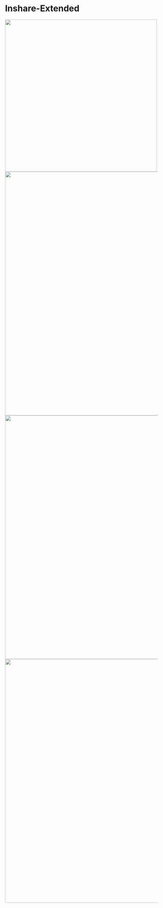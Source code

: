 # Inshare-Extended





<img height=500 src="https://user-images.githubusercontent.com/46086050/114157463-484f1b80-9941-11eb-9d1e-db0b9986135b.png" />
<img  width=800 src="https://user-images.githubusercontent.com/46086050/114158481-58b3c600-9942-11eb-85df-fedba41ee79a.png" />
<img width=800 height=auto src="https://user-images.githubusercontent.com/46086050/114157062-db3b8600-9940-11eb-9e63-46f9b547f37b.png" />
<img width=800 src="https://user-images.githubusercontent.com/46086050/114157228-0c1bbb00-9941-11eb-8965-35d9b204ff68.png" />
